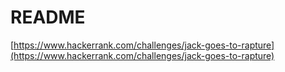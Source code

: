 # README

[https://www.hackerrank.com/challenges/jack-goes-to-rapture](https://www.hackerrank.com/challenges/jack-goes-to-rapture)
